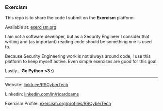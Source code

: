 ### Exercism

This repo is to share the code I submit on the **Exercism** platform.

Available at: [exercism.org](https://exercism.org/)

I am not a software developer, but as a Security Engineer I consider that writing and (as important) reading code should be something one is used to.

Because Security Engineering work is not always around code, I use this platform to keep myself active. Even simple exercises are good for this goal.

Lastly... **Go Python <3 :)**

* * *

Website: [linktr.ee/RSCyberTech](https://linktr.ee/RSCyberTech)

Linkedin: [linkedin.com/in/ricardoams](https://www.linkedin.com/in/ricardoams)

Exercism Profile: [exercism.org/profiles/RSCyberTech](https://exercism.org/profiles/RSCyberTech)
